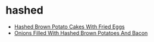 # hashed

 * [Hashed Brown Potato Cakes With Fried Eggs](../index/h/hashed-brown-potato-cakes-with-fried-eggs-10739.json)
 * [Onions Filled With Hashed Brown Potatoes And Bacon](../index/o/onions-filled-with-hashed-brown-potatoes-and-bacon-12826.json)
